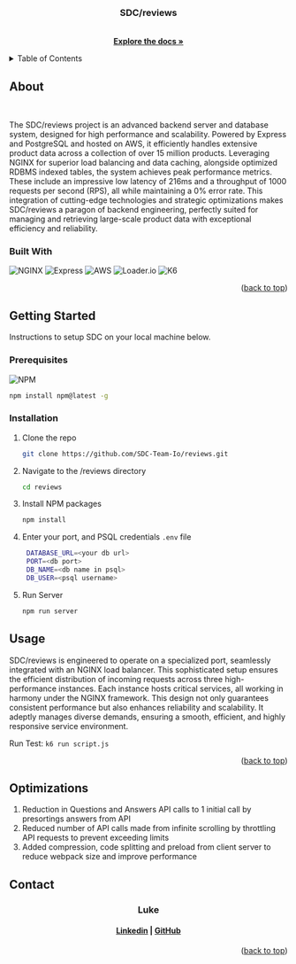 <a id='readme-top'> </a>

<br />
<div align="center">
  <a href="https://github.com/SDC-Team-Io/reviews">
    <!-- <img src="" alt="finance tracker logo" width="50" height="50" /> -->
  </a>
  <h3 align="center">
    SDC/reviews
  </h3>
  <p align="center">
    <br />
    <a href="https://github.com/SDC-Team-Io/reviews"><strong>Explore the docs »</strong></a>
    <br />
  </p>
</div>

<details>
  <summary>Table of Contents</summary>
  <ol>
    <li>
      <a href="#about">About</a>
      <ul>
        <li>
          <a href="#built-with">Built With</a>
        </li>
      </ul>
    </li>
    <li>
      <a href="#getting-started">Getting Started</a>
      <ul>
        <li>
          <a href="#prerequisites">Prerequisites</a>
        </li>
        <li>
          <a href="#installation">Installation</a>
        </li>
      </ul>
    </li>
    <li>
      <a href="#usage">Usage</a>
    </li>
    <li>
      <a href="#optimizations">Optimizations</a>
    </li>
    <li>
      <a href="#contact">Contact</a>
    </li>
  </ol>
</details>

## About

<br />
<p>
The SDC/reviews project is an advanced backend server and database system, designed for high performance and scalability. Powered by Express and PostgreSQL and hosted on AWS, it efficiently handles extensive product data across a collection of over 15 million products. Leveraging NGINX for superior load balancing and data caching, alongside optimized RDBMS indexed tables, the system achieves peak performance metrics. These include an impressive low latency of 216ms and a throughput of 1000 requests per second (RPS), all while maintaining a 0% error rate. This integration of cutting-edge technologies and strategic optimizations makes SDC/reviews a paragon of backend engineering, perfectly suited for managing and retrieving large-scale product data with exceptional efficiency and reliability.
</p>

### Built With
![NGINX](https://img.shields.io/badge/nginx-%23009639.svg?style=for-the-badge&logo=nginx)
![Express](https://img.shields.io/badge/express-%23000000.svg?style=for-the-badge&logo=express)
![AWS](https://img.shields.io/badge/aws-%23FF9900.svg?style=for-the-badge&logo=amazonaws)
![Loader.io](https://img.shields.io/badge/loader.io-%2326B4FF.svg?style=for-the-badge&logo=loader.io)
![K6](https://img.shields.io/badge/k6-%237D64FF.svg?style=for-the-badge&logo=k6)

<p align="right">
  (<a href="#readme-top">back to top</a>)
</p>

## Getting Started

<p>
    Instructions to setup SDC on your local machine below.
</p>

### Prerequisites

![NPM](https://img.shields.io/badge/NPM-%23000000.svg?style=for-the-badge&logo=npm&logoColor=white)

```sh
npm install npm@latest -g
```

### Installation

1. Clone the repo
   ```sh
   git clone https://github.com/SDC-Team-Io/reviews.git
   ```
2. Navigate to the /reviews directory
   ```sh
   cd reviews
   ```
3. Install NPM packages
   ```sh
   npm install
   ```
4. Enter your port, and PSQL credentials `.env` file
   ```sh
    DATABASE_URL=<your db url>
    PORT=<db port>
    DB_NAME=<db name in psql>
    DB_USER=<psql username>
   ```
5. Run Server
   ```sh
   npm run server
   ```

## Usage

SDC/reviews is engineered to operate on a specialized port, seamlessly integrated with an NGINX load balancer. This sophisticated setup ensures the efficient distribution of incoming requests across three high-performance instances. Each instance hosts critical services, all working in harmony under the NGINX framework. This design not only guarantees consistent performance but also enhances reliability and scalability. It adeptly manages diverse demands, ensuring a smooth, efficient, and highly responsive service environment.

Run Test: ```k6 run script.js ```


<p align="right">(<a href="#readme-top">back to top</a>)</p>


## Optimizations

 1. Reduction in Questions and Answers API calls to 1 initial call by presortings answers from API
 2. Reduced number of API calls made from infinite scrolling by throttling API requests to prevent exceeding limits 
 3. Added compression, code splitting and preload from client server to reduce webpack size and improve performance

<!-- CONTACT -->

## Contact

<h3 align='center'> Luke</h3>
<h4 align='center'>
  <a href="https://www.linkedin.com/in/lucas-larson-6a4bb799/">Linkedin</a> |
  <a href="https://github.com/LukeLarson2">GitHub</a>
</h4>

<p align="right">(<a href="#readme-top">back to top</a>)</p>

